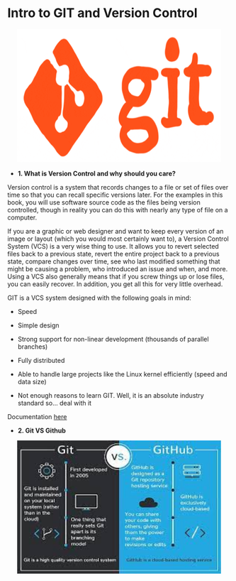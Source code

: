 # Intro to GIT and Version Control

<p align="center">
  <img width="460" height="300" src="https://github.com/Ironhack-Data-0621-Remote/GitHub_Basics/blob/main/Images/giphy.gif">
</p>


- **1. What is Version Control and why should you care?**

Version control is a system that records changes to a file or set of files over time so that you can recall specific versions later. For the examples in this book, you will use software source code as the files being version controlled, though in reality you can do this with nearly any type of file on a computer.

If you are a graphic or web designer and want to keep every version of an image or layout (which you would most certainly want to), a Version Control System (VCS) is a very wise thing to use. It allows you to revert selected files back to a previous state, revert the entire project back to a previous state, compare changes over time, see who last modified something that might be causing a problem, who introduced an issue and when, and more. Using a VCS also generally means that if you screw things up or lose files, you can easily recover. In addition, you get all this for very little overhead.

GIT is a VCS system designed with the following goals in mind:

- Speed

- Simple design

- Strong support for non-linear development (thousands of parallel branches)

- Fully distributed

- Able to handle large projects like the Linux kernel efficiently (speed and data size)

- Not enough reasons to learn GIT. Well, it is an absolute industry standard so... deal with it

Documentation [here](https://git-scm.com/book/en/v2/Getting-Started-About-Version-Control)

- **2. Git VS Github**

<p align="center">
  <img width="460" height="300" src="https://github.com/Ironhack-Data-0621-Remote/GitHub_Basics/blob/main/Images/GithubvsGit.jpeg">
</p>